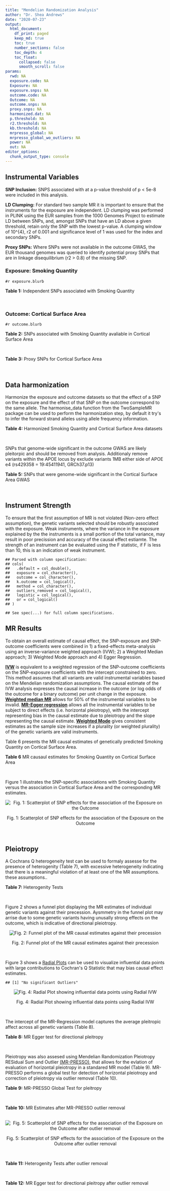```yaml
---
title: "Mendelian Randomization Analysis"
author: "Dr. Shea Andrews"
date: "2020-07-23"
output:
  html_document:
    df_print: paged
    keep_md: true
    toc: true
    number_sections: false
    toc_depth: 4
    toc_float:
      collapsed: false
      smooth_scroll: false
params:
  rwd: NA
  exposure.code: NA
  Exposure: NA
  exposure.snps: NA
  outcome.code: NA
  Outcome: NA
  outcome.snps: NA
  proxy.snps: NA
  harmonized.dat: NA
  p.threshold: NA
  r2.threshold: NA
  kb.threshold: NA
  mrpresso_global: NA
  mrpresso_global_wo_outliers: NA
  power: NA
  out: NA
editor_options:
  chunk_output_type: console
---
```







## Instrumental Variables
**SNP Inclusion:** SNPS associated with at a p-value threshold of p < 5e-8 were included in this analysis.
<br>

**LD Clumping:** For standard two sample MR it is important to ensure that the instruments for the exposure are independent. LD clumping was performed in PLINK using the EUR samples from the 1000 Genomes Project to estimate LD between SNPs, and, amongst SNPs that have an LD above a given threshold, retain only the SNP with the lowest p-value. A clumping window of 10^{4}, r2 of 0.001 and significance level of 1 was used for the index and secondary SNPs.
<br>

**Proxy SNPs:** Where SNPs were not available in the outcome GWAS, the EUR thousand genomes was queried to identify potential proxy SNPs that are in linkage disequilibrium (r2 > 0.8) of the missing SNP.
<br>

### Exposure: Smoking Quantity
`#r exposure.blurb`
<br>

**Table 1:** Independent SNPs associated with Smoking Quantity
<div data-pagedtable="false">
  <script data-pagedtable-source type="application/json">
{"columns":[{"label":["SNP"],"name":[1],"type":["chr"],"align":["left"]},{"label":["CHROM"],"name":[2],"type":["dbl"],"align":["right"]},{"label":["POS"],"name":[3],"type":["dbl"],"align":["right"]},{"label":["REF"],"name":[4],"type":["chr"],"align":["left"]},{"label":["ALT"],"name":[5],"type":["chr"],"align":["left"]},{"label":["AF"],"name":[6],"type":["dbl"],"align":["right"]},{"label":["BETA"],"name":[7],"type":["dbl"],"align":["right"]},{"label":["SE"],"name":[8],"type":["dbl"],"align":["right"]},{"label":["Z"],"name":[9],"type":["dbl"],"align":["right"]},{"label":["P"],"name":[10],"type":["dbl"],"align":["right"]},{"label":["N"],"name":[11],"type":["dbl"],"align":["right"]},{"label":["TRAIT"],"name":[12],"type":["chr"],"align":["left"]}],"data":[{"1":"rs6663484","2":"1","3":"33878554","4":"T","5":"G","6":"0.3572470","7":"0.009431570","8":"0.001715454","9":"5.498","10":"3.843e-08","11":"335394","12":"Cigarettes_Per_Day"},{"1":"rs11264100","2":"1","3":"35591626","4":"A","5":"G","6":"0.8814240","7":"-0.010396900","8":"0.001714250","9":"-6.065","10":"1.323e-09","11":"335394","12":"Cigarettes_Per_Day"},{"1":"rs2072659","2":"1","3":"154548521","4":"C","5":"G","6":"0.1007260","7":"-0.012620500","8":"0.001711486","9":"-7.374","10":"1.659e-13","11":"335394","12":"Cigarettes_Per_Day"},{"1":"rs34973462","2":"1","3":"175993820","4":"C","5":"T","6":"0.4145770","7":"0.010078692","8":"0.001714646","9":"5.878","10":"4.157e-09","11":"335394","12":"Cigarettes_Per_Day"},{"1":"rs7599488","2":"2","3":"60718347","4":"C","5":"T","6":"0.4428680","7":"0.009946318","8":"0.001709871","9":"5.817","10":"5.974e-09","11":"337334","12":"Cigarettes_Per_Day"},{"1":"rs78408772","2":"2","3":"62710608","4":"C","5":"T","6":"0.0813701","7":"-0.009453846","8":"0.001710484","9":"-5.527","10":"3.250e-08","11":"337334","12":"Cigarettes_Per_Day"},{"1":"rs10204824","2":"2","3":"148372720","4":"A","5":"G","6":"0.5798550","7":"-0.012300300","8":"0.001706952","9":"-7.206","10":"5.754e-13","11":"337334","12":"Cigarettes_Per_Day"},{"1":"rs2084533","2":"3","3":"16872929","4":"C","5":"T","6":"0.3500730","7":"0.010643680","8":"0.001709005","9":"6.228","10":"4.718e-10","11":"337334","12":"Cigarettes_Per_Day"},{"1":"rs7431710","2":"3","3":"48935583","4":"G","5":"A","6":"0.6480000","7":"-0.012329218","8":"0.001711441","9":"-7.204","10":"5.832e-13","11":"335553","12":"Cigarettes_Per_Day"},{"1":"rs58889493","2":"3","3":"85622699","4":"T","5":"A","6":"0.6837700","7":"0.009410614","8":"0.001715074","9":"5.487","10":"4.095e-08","11":"335553","12":"Cigarettes_Per_Day"},{"1":"rs699165","2":"3","3":"136224697","4":"A","5":"G","6":"0.8056560","7":"0.009942930","8":"0.001709877","9":"5.815","10":"6.079e-09","11":"337334","12":"Cigarettes_Per_Day"},{"1":"rs28813180","2":"3","3":"158083918","4":"G","5":"A","6":"0.5027290","7":"-0.011008200","8":"0.001708552","9":"-6.443","10":"1.169e-10","11":"337334","12":"Cigarettes_Per_Day"},{"1":"rs1024323","2":"4","3":"3006043","4":"C","5":"T","6":"0.4675490","7":"-0.009949721","8":"0.001709868","9":"-5.819","10":"5.926e-09","11":"337334","12":"Cigarettes_Per_Day"},{"1":"rs11940255","2":"4","3":"67086288","4":"G","5":"A","6":"0.6773900","7":"-0.010943792","8":"0.001708633","9":"-6.405","10":"1.504e-10","11":"337334","12":"Cigarettes_Per_Day"},{"1":"rs10018253","2":"4","3":"67961464","4":"A","5":"C","6":"0.3268620","7":"0.022056800","8":"0.003634931","9":"6.068","10":"1.295e-09","11":"73380","12":"Cigarettes_Per_Day"},{"1":"rs7766641","2":"6","3":"26184102","4":"G","5":"A","6":"0.3434330","7":"-0.010904588","8":"0.001713211","9":"-6.365","10":"1.954e-10","11":"335553","12":"Cigarettes_Per_Day"},{"1":"rs215600","2":"7","3":"32333642","4":"G","5":"A","6":"0.6815510","7":"-0.016194228","8":"0.001702147","9":"-9.514","10":"1.829e-21","11":"337334","12":"Cigarettes_Per_Day"},{"1":"rs62447179","2":"7","3":"50339609","4":"G","5":"A","6":"0.3121600","7":"-0.009971783","8":"0.001709839","9":"-5.832","10":"5.466e-09","11":"337334","12":"Cigarettes_Per_Day"},{"1":"rs2741351","2":"8","3":"27418040","4":"A","5":"C","6":"0.8433190","7":"0.011704500","8":"0.001707690","9":"6.854","10":"7.189e-12","11":"337334","12":"Cigarettes_Per_Day"},{"1":"rs4236926","2":"8","3":"42578059","4":"T","5":"G","6":"0.7646630","7":"0.020466200","8":"0.001696893","9":"12.061","10":"1.700e-33","11":"337334","12":"Cigarettes_Per_Day"},{"1":"rs790564","2":"8","3":"64604218","4":"A","5":"C","6":"0.7583510","7":"-0.011035300","8":"0.001708519","9":"-6.459","10":"1.055e-10","11":"337334","12":"Cigarettes_Per_Day"},{"1":"rs112151537","2":"9","3":"136455785","4":"C","5":"T","6":"0.0419238","7":"0.012560790","8":"0.001706629","9":"7.360","10":"1.833e-13","11":"337334","12":"Cigarettes_Per_Day"},{"1":"rs3025383","2":"9","3":"136502369","4":"T","5":"C","6":"0.1737550","7":"-0.017286900","8":"0.001700802","9":"-10.164","10":"2.856e-24","11":"337334","12":"Cigarettes_Per_Day"},{"1":"rs11186852","2":"10","3":"93962124","4":"T","5":"C","6":"0.2589970","7":"0.009375700","8":"0.001710582","9":"5.481","10":"4.225e-08","11":"337334","12":"Cigarettes_Per_Day"},{"1":"rs7951365","2":"11","3":"16377044","4":"T","5":"C","6":"0.2905450","7":"0.011608000","8":"0.001707809","9":"6.797","10":"1.066e-11","11":"337334","12":"Cigarettes_Per_Day"},{"1":"rs10742683","2":"11","3":"43667625","4":"G","5":"A","6":"0.4711050","7":"-0.009435166","8":"0.001710509","9":"-5.516","10":"3.470e-08","11":"337334","12":"Cigarettes_Per_Day"},{"1":"rs113001570","2":"11","3":"46737412","4":"A","5":"T","6":"0.0538378","7":"0.010525000","8":"0.001709153","9":"6.158","10":"7.383e-10","11":"337334","12":"Cigarettes_Per_Day"},{"1":"rs7125588","2":"11","3":"113436072","4":"A","5":"G","6":"0.3864800","7":"-0.011853500","8":"0.001707506","9":"-6.942","10":"3.875e-12","11":"337334","12":"Cigarettes_Per_Day"},{"1":"rs11846838","2":"14","3":"104184737","4":"G","5":"A","6":"0.3943150","7":"0.010082117","8":"0.001709703","9":"5.897","10":"3.700e-09","11":"337334","12":"Cigarettes_Per_Day"},{"1":"rs632811","2":"15","3":"59155050","4":"A","5":"G","6":"0.3428420","7":"-0.011826700","8":"0.001832742","9":"-6.453","10":"1.097e-10","11":"292829","12":"Cigarettes_Per_Day"},{"1":"rs10519203","2":"15","3":"78814046","4":"G","5":"A","6":"0.6650290","7":"-0.060766535","8":"0.001663652","9":"-36.526","10":"4.310e-292","11":"330721","12":"Cigarettes_Per_Day"},{"1":"rs4887093","2":"15","3":"79043853","4":"C","5":"G","6":"0.3424310","7":"-0.030542300","8":"0.003612337","9":"-8.455","10":"2.780e-17","11":"73380","12":"Cigarettes_Per_Day"},{"1":"rs182317","2":"15","3":"89943601","4":"G","5":"T","6":"0.3247800","7":"-0.010572371","8":"0.001726101","9":"-6.125","10":"9.082e-10","11":"330721","12":"Cigarettes_Per_Day"},{"1":"rs1592485","2":"16","3":"52093549","4":"C","5":"A","6":"0.6552290","7":"-0.011163824","8":"0.001713294","9":"-6.516","10":"7.210e-11","11":"335394","12":"Cigarettes_Per_Day"},{"1":"rs12924872","2":"16","3":"69552215","4":"C","5":"T","6":"0.4650860","7":"-0.009492899","8":"0.001715378","9":"-5.534","10":"3.130e-08","11":"335394","12":"Cigarettes_Per_Day"},{"1":"rs258321","2":"16","3":"89756473","4":"A","5":"G","6":"0.3990170","7":"0.011058400","8":"0.001713425","9":"6.454","10":"1.086e-10","11":"335394","12":"Cigarettes_Per_Day"},{"1":"rs4485470","2":"18","3":"62125063","4":"G","5":"A","6":"0.6147690","7":"-0.010643685","8":"0.001709005","9":"-6.228","10":"4.729e-10","11":"337334","12":"Cigarettes_Per_Day"},{"1":"rs59208569","2":"19","3":"4044424","4":"G","5":"C","6":"0.8391680","7":"0.010931927","8":"0.001708648","9":"6.398","10":"1.576e-10","11":"337334","12":"Cigarettes_Per_Day"},{"1":"rs34406232","2":"19","3":"41305530","4":"C","5":"A","6":"0.0251468","7":"-0.016630341","8":"0.001718543","9":"-9.677","10":"3.793e-22","11":"330721","12":"Cigarettes_Per_Day"},{"1":"rs56113850","2":"19","3":"41353107","4":"T","5":"C","6":"0.5750370","7":"0.036126600","8":"0.001694336","9":"21.322","10":"7.140e-101","11":"330721","12":"Cigarettes_Per_Day"},{"1":"rs117875279","2":"19","3":"41498715","4":"G","5":"A","6":"0.0172289","7":"-0.010721377","8":"0.001725914","9":"-6.212","10":"5.230e-10","11":"330721","12":"Cigarettes_Per_Day"},{"1":"rs6078373","2":"20","3":"11863500","4":"G","5":"A","6":"0.4282090","7":"0.011213272","8":"0.001708299","9":"6.564","10":"5.243e-11","11":"337334","12":"Cigarettes_Per_Day"},{"1":"rs1737894","2":"20","3":"31054702","4":"C","5":"G","6":"0.4553280","7":"0.011746800","8":"0.001707638","9":"6.879","10":"6.042e-12","11":"337334","12":"Cigarettes_Per_Day"},{"1":"rs2273500","2":"20","3":"61986949","4":"T","5":"C","6":"0.1678790","7":"0.018190100","8":"0.001699691","9":"10.702","10":"9.928e-27","11":"337334","12":"Cigarettes_Per_Day"},{"1":"rs7281463","2":"21","3":"40520783","4":"A","5":"C","6":"0.3389620","7":"0.009589740","8":"0.001710316","9":"5.607","10":"2.061e-08","11":"337334","12":"Cigarettes_Per_Day"}],"options":{"columns":{"min":{},"max":[10]},"rows":{"min":[10],"max":[10]},"pages":{}}}
  </script>
</div>
<br>

### Outcome: Cortical Surface Area
`#r outcome.blurb`
<br>

**Table 2:** SNPs associated with Smoking Quantity avaliable in Cortical Surface Area
<div data-pagedtable="false">
  <script data-pagedtable-source type="application/json">
{"columns":[{"label":["SNP"],"name":[1],"type":["chr"],"align":["left"]},{"label":["CHROM"],"name":[2],"type":["dbl"],"align":["right"]},{"label":["POS"],"name":[3],"type":["dbl"],"align":["right"]},{"label":["REF"],"name":[4],"type":["chr"],"align":["left"]},{"label":["ALT"],"name":[5],"type":["chr"],"align":["left"]},{"label":["AF"],"name":[6],"type":["dbl"],"align":["right"]},{"label":["BETA"],"name":[7],"type":["dbl"],"align":["right"]},{"label":["SE"],"name":[8],"type":["dbl"],"align":["right"]},{"label":["Z"],"name":[9],"type":["dbl"],"align":["right"]},{"label":["P"],"name":[10],"type":["dbl"],"align":["right"]},{"label":["N"],"name":[11],"type":["dbl"],"align":["right"]},{"label":["TRAIT"],"name":[12],"type":["chr"],"align":["left"]}],"data":[{"1":"rs6663484","2":"1","3":"33878554","4":"T","5":"G","6":"0.3514","7":"-41.5584","8":"114.8386","9":"-0.361885000","10":"0.71740","11":"32176","12":"Cortical_Surface_Area"},{"1":"rs11264100","2":"1","3":"35591626","4":"A","5":"G","6":"0.8759","7":"75.0561","8":"181.6522","9":"0.413186000","10":"0.67950","11":"31100","12":"Cortical_Surface_Area"},{"1":"rs2072659","2":"1","3":"154548521","4":"C","5":"G","6":"0.1036","7":"264.8970","8":"247.3637","9":"1.070880000","10":"0.28420","11":"21308","12":"Cortical_Surface_Area"},{"1":"rs34973462","2":"1","3":"175993820","4":"C","5":"T","6":"0.3460","7":"43.1293","8":"117.1530","9":"0.368145075","10":"0.71280","11":"32176","12":"Cortical_Surface_Area"},{"1":"rs7599488","2":"2","3":"60718347","4":"C","5":"T","6":"0.4248","7":"106.6886","8":"110.4596","9":"0.965860822","10":"0.33410","11":"32176","12":"Cortical_Surface_Area"},{"1":"rs78408772","2":"2","3":"62710608","4":"C","5":"T","6":"0.1065","7":"-342.5584","8":"182.8883","9":"-1.873047100","10":"0.06106","11":"32176","12":"Cortical_Surface_Area"},{"1":"rs10204824","2":"2","3":"148372720","4":"A","5":"G","6":"0.6476","7":"78.9331","8":"119.1160","9":"0.662657000","10":"0.50750","11":"31816","12":"Cortical_Surface_Area"},{"1":"rs2084533","2":"3","3":"16872929","4":"C","5":"T","6":"0.3202","7":"-132.1649","8":"116.5698","9":"-1.133783364","10":"0.25690","11":"32176","12":"Cortical_Surface_Area"},{"1":"rs7431710","2":"3","3":"48935583","4":"G","5":"A","6":"0.6506","7":"109.7739","8":"115.8975","9":"0.947163658","10":"0.34360","11":"31839","12":"Cortical_Surface_Area"},{"1":"rs58889493","2":"3","3":"85622699","4":"T","5":"A","6":"0.6289","7":"-201.0954","8":"114.3044","9":"-1.759297105","10":"0.07853","11":"32176","12":"Cortical_Surface_Area"},{"1":"rs699165","2":"3","3":"136224697","4":"A","5":"G","6":"0.7463","7":"-186.5670","8":"128.0785","9":"-1.456660000","10":"0.14520","11":"32176","12":"Cortical_Surface_Area"},{"1":"rs28813180","2":"3","3":"158083918","4":"G","5":"A","6":"0.5021","7":"-104.9596","8":"109.0742","9":"-0.962277055","10":"0.33590","11":"32176","12":"Cortical_Surface_Area"},{"1":"rs1024323","2":"4","3":"3006043","4":"C","5":"T","6":"0.3810","7":"0.4598","8":"111.6329","9":"0.004118857","10":"0.99670","11":"32176","12":"Cortical_Surface_Area"},{"1":"rs11940255","2":"4","3":"67086288","4":"G","5":"A","6":"0.7145","7":"-12.2855","8":"122.6754","9":"-0.100146403","10":"0.92020","11":"31553","12":"Cortical_Surface_Area"},{"1":"rs10018253","2":"4","3":"67961464","4":"A","5":"C","6":"0.2553","7":"41.0042","8":"126.1582","9":"0.325022000","10":"0.74520","11":"31790","12":"Cortical_Surface_Area"},{"1":"rs7766641","2":"6","3":"26184102","4":"G","5":"A","6":"0.2769","7":"-293.1508","8":"122.7651","9":"-2.387900144","10":"0.01694","11":"32176","12":"Cortical_Surface_Area"},{"1":"rs215600","2":"7","3":"32333642","4":"G","5":"A","6":"0.6469","7":"84.8782","8":"114.7646","9":"0.739585203","10":"0.45960","11":"32176","12":"Cortical_Surface_Area"},{"1":"rs62447179","2":"7","3":"50339609","4":"G","5":"A","6":"0.3035","7":"-35.1531","8":"119.1085","9":"-0.295135108","10":"0.76790","11":"32176","12":"Cortical_Surface_Area"},{"1":"rs2741351","2":"8","3":"27418040","4":"A","5":"C","6":"0.8260","7":"98.1354","8":"145.1304","9":"0.676188000","10":"0.49890","11":"32176","12":"Cortical_Surface_Area"},{"1":"rs4236926","2":"8","3":"42578059","4":"T","5":"G","6":"0.7664","7":"30.3946","8":"132.5954","9":"0.229228000","10":"0.81870","11":"31984","12":"Cortical_Surface_Area"},{"1":"rs790564","2":"8","3":"64604218","4":"A","5":"C","6":"0.7232","7":"-140.3530","8":"122.6813","9":"-1.144040000","10":"0.25260","11":"32176","12":"Cortical_Surface_Area"},{"1":"rs112151537","2":"9","3":"136455785","4":"C","5":"T","6":"0.0537","7":"-144.3600","8":"310.6472","9":"-0.464707231","10":"0.64210","11":"22970","12":"Cortical_Surface_Area"},{"1":"rs3025383","2":"9","3":"136502369","4":"T","5":"C","6":"0.1895","7":"7.6905","8":"140.8703","9":"0.054592800","10":"0.95650","11":"32068","12":"Cortical_Surface_Area"},{"1":"rs11186852","2":"10","3":"93962124","4":"T","5":"C","6":"0.2755","7":"-41.1399","8":"123.7461","9":"-0.332454000","10":"0.73950","11":"32176","12":"Cortical_Surface_Area"},{"1":"rs7951365","2":"11","3":"16377044","4":"T","5":"C","6":"0.3199","7":"-83.7783","8":"121.0369","9":"-0.692172000","10":"0.48880","11":"31714","12":"Cortical_Surface_Area"},{"1":"rs10742683","2":"11","3":"43667625","4":"G","5":"A","6":"0.4208","7":"-98.5563","8":"111.7259","9":"-0.882125810","10":"0.37770","11":"32176","12":"Cortical_Surface_Area"},{"1":"rs113001570","2":"11","3":"46737412","4":"A","5":"T","6":"0.0625","7":"497.9540","8":"229.9376","9":"2.165600000","10":"0.03034","11":"32176","12":"Cortical_Surface_Area"},{"1":"rs7125588","2":"11","3":"113436072","4":"A","5":"G","6":"0.4313","7":"-170.4660","8":"111.7401","9":"-1.525560000","10":"0.12710","11":"32176","12":"Cortical_Surface_Area"},{"1":"rs11846838","2":"14","3":"104184737","4":"G","5":"A","6":"0.3259","7":"-93.0586","8":"119.4521","9":"-0.779045324","10":"0.43600","11":"31319","12":"Cortical_Surface_Area"},{"1":"rs632811","2":"15","3":"59155050","4":"A","5":"G","6":"0.3346","7":"156.4830","8":"117.4177","9":"1.332700000","10":"0.18260","11":"32176","12":"Cortical_Surface_Area"},{"1":"rs10519203","2":"15","3":"78814046","4":"G","5":"A","6":"0.6607","7":"112.5753","8":"115.2064","9":"0.977161859","10":"0.32850","11":"32176","12":"Cortical_Surface_Area"},{"1":"rs182317","2":"15","3":"89943601","4":"G","5":"T","6":"0.3603","7":"110.8950","8":"114.7668","9":"0.966263763","10":"0.33390","11":"32176","12":"Cortical_Surface_Area"},{"1":"rs1592485","2":"16","3":"52093549","4":"C","5":"A","6":"0.6099","7":"-147.5396","8":"112.2100","9":"-1.314852509","10":"0.18860","11":"32176","12":"Cortical_Surface_Area"},{"1":"rs12924872","2":"16","3":"69552215","4":"C","5":"T","6":"0.4735","7":"206.5532","8":"110.8075","9":"1.864072378","10":"0.06231","11":"32176","12":"Cortical_Surface_Area"},{"1":"rs258321","2":"16","3":"89756473","4":"A","5":"G","6":"0.4257","7":"-54.2616","8":"112.8777","9":"-0.480711000","10":"0.63070","11":"32068","12":"Cortical_Surface_Area"},{"1":"rs4485470","2":"18","3":"62125063","4":"G","5":"A","6":"0.5847","7":"-18.6708","8":"112.6797","9":"-0.165697992","10":"0.86840","11":"32176","12":"Cortical_Surface_Area"},{"1":"rs59208569","2":"19","3":"4044424","4":"G","5":"C","6":"0.8248","7":"-399.4853","8":"161.2671","9":"-2.477165522","10":"0.01324","11":"31376","12":"Cortical_Surface_Area"},{"1":"rs34406232","2":"19","3":"41305530","4":"C","5":"A","6":"0.0253","7":"-234.6304","8":"352.2831","9":"-0.666027976","10":"0.50540","11":"31600","12":"Cortical_Surface_Area"},{"1":"rs56113850","2":"19","3":"41353107","4":"T","5":"C","6":"0.5666","7":"-24.9136","8":"129.6045","9":"-0.192228000","10":"0.84760","11":"26396","12":"Cortical_Surface_Area"},{"1":"rs117875279","2":"19","3":"41498715","4":"G","5":"A","6":"0.0123","7":"-63.8737","8":"591.2663","9":"-0.108028650","10":"0.91400","11":"27424","12":"Cortical_Surface_Area"},{"1":"rs6078373","2":"20","3":"11863500","4":"G","5":"A","6":"0.4053","7":"-115.2303","8":"111.6801","9":"-1.031789012","10":"0.30220","11":"32176","12":"Cortical_Surface_Area"},{"1":"rs2273500","2":"20","3":"61986949","4":"T","5":"C","6":"0.1492","7":"397.2040","8":"197.1089","9":"2.015150000","10":"0.04389","11":"21011","12":"Cortical_Surface_Area"},{"1":"rs7281463","2":"21","3":"40520783","4":"A","5":"C","6":"0.4118","7":"192.9920","8":"111.0659","9":"1.737630000","10":"0.08228","11":"32176","12":"Cortical_Surface_Area"},{"1":"rs4887093","2":"NA","3":"NA","4":"NA","5":"NA","6":"NA","7":"NA","8":"NA","9":"NA","10":"NA","11":"NA","12":"NA"},{"1":"rs1737894","2":"NA","3":"NA","4":"NA","5":"NA","6":"NA","7":"NA","8":"NA","9":"NA","10":"NA","11":"NA","12":"NA"}],"options":{"columns":{"min":{},"max":[10]},"rows":{"min":[10],"max":[10]},"pages":{}}}
  </script>
</div>
<br>

**Table 3:** Proxy SNPs for Cortical Surface Area
<div data-pagedtable="false">
  <script data-pagedtable-source type="application/json">
{"columns":[{"label":["target_snp"],"name":[1],"type":["chr"],"align":["left"]},{"label":["proxy_snp"],"name":[2],"type":["chr"],"align":["left"]},{"label":["ld.r2"],"name":[3],"type":["dbl"],"align":["right"]},{"label":["Dprime"],"name":[4],"type":["dbl"],"align":["right"]},{"label":["PHASE"],"name":[5],"type":["chr"],"align":["left"]},{"label":["X12"],"name":[6],"type":["lgl"],"align":["right"]},{"label":["CHROM"],"name":[7],"type":["dbl"],"align":["right"]},{"label":["POS"],"name":[8],"type":["dbl"],"align":["right"]},{"label":["REF.proxy"],"name":[9],"type":["chr"],"align":["left"]},{"label":["ALT.proxy"],"name":[10],"type":["chr"],"align":["left"]},{"label":["AF"],"name":[11],"type":["dbl"],"align":["right"]},{"label":["BETA"],"name":[12],"type":["dbl"],"align":["right"]},{"label":["SE"],"name":[13],"type":["dbl"],"align":["right"]},{"label":["Z"],"name":[14],"type":["dbl"],"align":["right"]},{"label":["P"],"name":[15],"type":["dbl"],"align":["right"]},{"label":["N"],"name":[16],"type":["dbl"],"align":["right"]},{"label":["TRAIT"],"name":[17],"type":["chr"],"align":["left"]},{"label":["ref"],"name":[18],"type":["chr"],"align":["left"]},{"label":["ref.proxy"],"name":[19],"type":["chr"],"align":["left"]},{"label":["alt"],"name":[20],"type":["chr"],"align":["left"]},{"label":["alt.proxy"],"name":[21],"type":["chr"],"align":["left"]},{"label":["ALT"],"name":[22],"type":["chr"],"align":["left"]},{"label":["REF"],"name":[23],"type":["chr"],"align":["left"]},{"label":["proxy.outcome"],"name":[24],"type":["lgl"],"align":["right"]}],"data":[{"1":"rs1737894","2":"rs293534","3":"0.983131","4":"0.995736","5":"GG/CA","6":"NA","7":"20","8":"31065490","9":"A","10":"G","11":"0.3959","12":"-61.7317","13":"112.2713","14":"-0.549844","15":"0.5824","16":"32176","17":"Cortical_Surface_Area","18":"G","19":"G","20":"C","21":"A","22":"G","23":"C","24":"TRUE"}],"options":{"columns":{"min":{},"max":[10]},"rows":{"min":[10],"max":[10]},"pages":{}}}
  </script>
</div>
<br>

## Data harmonization
Harmonize the exposure and outcome datasets so that the effect of a SNP on the exposure and the effect of that SNP on the outcome correspond to the same allele. The harmonise_data function from the TwoSampleMR package can be used to perform the harmonization step, by default it try's to infer the forward strand alleles using allele frequency information.
<br>

**Table 4:** Harmonized Smoking Quantity and Cortical Surface Area datasets
<div data-pagedtable="false">
  <script data-pagedtable-source type="application/json">
{"columns":[{"label":["SNP"],"name":[1],"type":["chr"],"align":["left"]},{"label":["effect_allele.exposure"],"name":[2],"type":["chr"],"align":["left"]},{"label":["other_allele.exposure"],"name":[3],"type":["chr"],"align":["left"]},{"label":["effect_allele.outcome"],"name":[4],"type":["chr"],"align":["left"]},{"label":["other_allele.outcome"],"name":[5],"type":["chr"],"align":["left"]},{"label":["beta.exposure"],"name":[6],"type":["dbl"],"align":["right"]},{"label":["beta.outcome"],"name":[7],"type":["dbl"],"align":["right"]},{"label":["eaf.exposure"],"name":[8],"type":["dbl"],"align":["right"]},{"label":["eaf.outcome"],"name":[9],"type":["dbl"],"align":["right"]},{"label":["remove"],"name":[10],"type":["lgl"],"align":["right"]},{"label":["palindromic"],"name":[11],"type":["lgl"],"align":["right"]},{"label":["ambiguous"],"name":[12],"type":["lgl"],"align":["right"]},{"label":["id.outcome"],"name":[13],"type":["chr"],"align":["left"]},{"label":["chr.outcome"],"name":[14],"type":["dbl"],"align":["right"]},{"label":["pos.outcome"],"name":[15],"type":["dbl"],"align":["right"]},{"label":["se.outcome"],"name":[16],"type":["dbl"],"align":["right"]},{"label":["z.outcome"],"name":[17],"type":["dbl"],"align":["right"]},{"label":["pval.outcome"],"name":[18],"type":["dbl"],"align":["right"]},{"label":["samplesize.outcome"],"name":[19],"type":["dbl"],"align":["right"]},{"label":["outcome"],"name":[20],"type":["chr"],"align":["left"]},{"label":["mr_keep.outcome"],"name":[21],"type":["lgl"],"align":["right"]},{"label":["pval_origin.outcome"],"name":[22],"type":["chr"],"align":["left"]},{"label":["chr.exposure"],"name":[23],"type":["dbl"],"align":["right"]},{"label":["pos.exposure"],"name":[24],"type":["dbl"],"align":["right"]},{"label":["se.exposure"],"name":[25],"type":["dbl"],"align":["right"]},{"label":["z.exposure"],"name":[26],"type":["dbl"],"align":["right"]},{"label":["pval.exposure"],"name":[27],"type":["dbl"],"align":["right"]},{"label":["samplesize.exposure"],"name":[28],"type":["dbl"],"align":["right"]},{"label":["exposure"],"name":[29],"type":["chr"],"align":["left"]},{"label":["mr_keep.exposure"],"name":[30],"type":["lgl"],"align":["right"]},{"label":["pval_origin.exposure"],"name":[31],"type":["chr"],"align":["left"]},{"label":["id.exposure"],"name":[32],"type":["chr"],"align":["left"]},{"label":["action"],"name":[33],"type":["dbl"],"align":["right"]},{"label":["mr_keep"],"name":[34],"type":["lgl"],"align":["right"]},{"label":["pt"],"name":[35],"type":["dbl"],"align":["right"]},{"label":["pleitropy_keep"],"name":[36],"type":["lgl"],"align":["right"]},{"label":["mrpresso_RSSobs"],"name":[37],"type":["lgl"],"align":["right"]},{"label":["mrpresso_pval"],"name":[38],"type":["lgl"],"align":["right"]},{"label":["mrpresso_keep"],"name":[39],"type":["lgl"],"align":["right"]}],"data":[{"1":"rs10018253","2":"C","3":"A","4":"C","5":"A","6":"0.022056800","7":"41.0042","8":"0.3268620","9":"0.2553","10":"FALSE","11":"FALSE","12":"FALSE","13":"H463yI","14":"4","15":"67961464","16":"126.1582","17":"0.325022000","18":"0.74520","19":"31790","20":"Grasby2020surfarea","21":"TRUE","22":"reported","23":"4","24":"67961464","25":"0.003634931","26":"6.068","27":"1.295e-09","28":"73380","29":"Liu2019smkcpd23andMe","30":"TRUE","31":"reported","32":"1GDpht","33":"2","34":"TRUE","35":"5e-08","36":"TRUE","37":"NA","38":"NA","39":"TRUE"},{"1":"rs10204824","2":"G","3":"A","4":"G","5":"A","6":"-0.012300300","7":"78.9331","8":"0.5798550","9":"0.6476","10":"FALSE","11":"FALSE","12":"FALSE","13":"H463yI","14":"2","15":"148372720","16":"119.1160","17":"0.662657000","18":"0.50750","19":"31816","20":"Grasby2020surfarea","21":"TRUE","22":"reported","23":"2","24":"148372720","25":"0.001706952","26":"-7.206","27":"5.754e-13","28":"337334","29":"Liu2019smkcpd23andMe","30":"TRUE","31":"reported","32":"1GDpht","33":"2","34":"TRUE","35":"5e-08","36":"TRUE","37":"NA","38":"NA","39":"TRUE"},{"1":"rs1024323","2":"T","3":"C","4":"T","5":"C","6":"-0.009949721","7":"0.4598","8":"0.4675490","9":"0.3810","10":"FALSE","11":"FALSE","12":"FALSE","13":"H463yI","14":"4","15":"3006043","16":"111.6329","17":"0.004118857","18":"0.99670","19":"32176","20":"Grasby2020surfarea","21":"TRUE","22":"reported","23":"4","24":"3006043","25":"0.001709868","26":"-5.819","27":"5.926e-09","28":"337334","29":"Liu2019smkcpd23andMe","30":"TRUE","31":"reported","32":"1GDpht","33":"2","34":"TRUE","35":"5e-08","36":"TRUE","37":"NA","38":"NA","39":"TRUE"},{"1":"rs10519203","2":"A","3":"G","4":"A","5":"G","6":"-0.060766535","7":"112.5753","8":"0.6650290","9":"0.6607","10":"FALSE","11":"FALSE","12":"FALSE","13":"H463yI","14":"15","15":"78814046","16":"115.2064","17":"0.977161859","18":"0.32850","19":"32176","20":"Grasby2020surfarea","21":"TRUE","22":"reported","23":"15","24":"78814046","25":"0.001663652","26":"-36.526","27":"1.000e-200","28":"330721","29":"Liu2019smkcpd23andMe","30":"TRUE","31":"reported","32":"1GDpht","33":"2","34":"TRUE","35":"5e-08","36":"TRUE","37":"NA","38":"NA","39":"TRUE"},{"1":"rs10742683","2":"A","3":"G","4":"A","5":"G","6":"-0.009435166","7":"-98.5563","8":"0.4711050","9":"0.4208","10":"FALSE","11":"FALSE","12":"FALSE","13":"H463yI","14":"11","15":"43667625","16":"111.7259","17":"-0.882125810","18":"0.37770","19":"32176","20":"Grasby2020surfarea","21":"TRUE","22":"reported","23":"11","24":"43667625","25":"0.001710509","26":"-5.516","27":"3.470e-08","28":"337334","29":"Liu2019smkcpd23andMe","30":"TRUE","31":"reported","32":"1GDpht","33":"2","34":"TRUE","35":"5e-08","36":"TRUE","37":"NA","38":"NA","39":"TRUE"},{"1":"rs11186852","2":"C","3":"T","4":"C","5":"T","6":"0.009375700","7":"-41.1399","8":"0.2589970","9":"0.2755","10":"FALSE","11":"FALSE","12":"FALSE","13":"H463yI","14":"10","15":"93962124","16":"123.7461","17":"-0.332454000","18":"0.73950","19":"32176","20":"Grasby2020surfarea","21":"TRUE","22":"reported","23":"10","24":"93962124","25":"0.001710582","26":"5.481","27":"4.225e-08","28":"337334","29":"Liu2019smkcpd23andMe","30":"TRUE","31":"reported","32":"1GDpht","33":"2","34":"TRUE","35":"5e-08","36":"TRUE","37":"NA","38":"NA","39":"TRUE"},{"1":"rs112151537","2":"T","3":"C","4":"T","5":"C","6":"0.012560790","7":"-144.3600","8":"0.0419238","9":"0.0537","10":"FALSE","11":"FALSE","12":"FALSE","13":"H463yI","14":"9","15":"136455785","16":"310.6472","17":"-0.464707231","18":"0.64210","19":"22970","20":"Grasby2020surfarea","21":"TRUE","22":"reported","23":"9","24":"136455785","25":"0.001706629","26":"7.360","27":"1.833e-13","28":"337334","29":"Liu2019smkcpd23andMe","30":"TRUE","31":"reported","32":"1GDpht","33":"2","34":"TRUE","35":"5e-08","36":"TRUE","37":"NA","38":"NA","39":"TRUE"},{"1":"rs11264100","2":"G","3":"A","4":"G","5":"A","6":"-0.010396900","7":"75.0561","8":"0.8814240","9":"0.8759","10":"FALSE","11":"FALSE","12":"FALSE","13":"H463yI","14":"1","15":"35591626","16":"181.6522","17":"0.413186000","18":"0.67950","19":"31100","20":"Grasby2020surfarea","21":"TRUE","22":"reported","23":"1","24":"35591626","25":"0.001714250","26":"-6.065","27":"1.323e-09","28":"335394","29":"Liu2019smkcpd23andMe","30":"TRUE","31":"reported","32":"1GDpht","33":"2","34":"TRUE","35":"5e-08","36":"TRUE","37":"NA","38":"NA","39":"TRUE"},{"1":"rs113001570","2":"T","3":"A","4":"T","5":"A","6":"0.010525000","7":"497.9540","8":"0.0538378","9":"0.0625","10":"FALSE","11":"TRUE","12":"FALSE","13":"H463yI","14":"11","15":"46737412","16":"229.9376","17":"2.165600000","18":"0.03034","19":"32176","20":"Grasby2020surfarea","21":"TRUE","22":"reported","23":"11","24":"46737412","25":"0.001709153","26":"6.158","27":"7.383e-10","28":"337334","29":"Liu2019smkcpd23andMe","30":"TRUE","31":"reported","32":"1GDpht","33":"2","34":"TRUE","35":"5e-08","36":"TRUE","37":"NA","38":"NA","39":"TRUE"},{"1":"rs117875279","2":"A","3":"G","4":"A","5":"G","6":"-0.010721377","7":"-63.8737","8":"0.0172289","9":"0.0123","10":"FALSE","11":"FALSE","12":"FALSE","13":"H463yI","14":"19","15":"41498715","16":"591.2663","17":"-0.108028650","18":"0.91400","19":"27424","20":"Grasby2020surfarea","21":"TRUE","22":"reported","23":"19","24":"41498715","25":"0.001725914","26":"-6.212","27":"5.230e-10","28":"330721","29":"Liu2019smkcpd23andMe","30":"TRUE","31":"reported","32":"1GDpht","33":"2","34":"TRUE","35":"5e-08","36":"TRUE","37":"NA","38":"NA","39":"TRUE"},{"1":"rs11846838","2":"A","3":"G","4":"A","5":"G","6":"0.010082117","7":"-93.0586","8":"0.3943150","9":"0.3259","10":"FALSE","11":"FALSE","12":"FALSE","13":"H463yI","14":"14","15":"104184737","16":"119.4521","17":"-0.779045324","18":"0.43600","19":"31319","20":"Grasby2020surfarea","21":"TRUE","22":"reported","23":"14","24":"104184737","25":"0.001709703","26":"5.897","27":"3.700e-09","28":"337334","29":"Liu2019smkcpd23andMe","30":"TRUE","31":"reported","32":"1GDpht","33":"2","34":"TRUE","35":"5e-08","36":"TRUE","37":"NA","38":"NA","39":"TRUE"},{"1":"rs11940255","2":"A","3":"G","4":"A","5":"G","6":"-0.010943792","7":"-12.2855","8":"0.6773900","9":"0.7145","10":"FALSE","11":"FALSE","12":"FALSE","13":"H463yI","14":"4","15":"67086288","16":"122.6754","17":"-0.100146403","18":"0.92020","19":"31553","20":"Grasby2020surfarea","21":"TRUE","22":"reported","23":"4","24":"67086288","25":"0.001708633","26":"-6.405","27":"1.504e-10","28":"337334","29":"Liu2019smkcpd23andMe","30":"TRUE","31":"reported","32":"1GDpht","33":"2","34":"TRUE","35":"5e-08","36":"TRUE","37":"NA","38":"NA","39":"TRUE"},{"1":"rs12924872","2":"T","3":"C","4":"T","5":"C","6":"-0.009492899","7":"206.5532","8":"0.4650860","9":"0.4735","10":"FALSE","11":"FALSE","12":"FALSE","13":"H463yI","14":"16","15":"69552215","16":"110.8075","17":"1.864072378","18":"0.06231","19":"32176","20":"Grasby2020surfarea","21":"TRUE","22":"reported","23":"16","24":"69552215","25":"0.001715378","26":"-5.534","27":"3.130e-08","28":"335394","29":"Liu2019smkcpd23andMe","30":"TRUE","31":"reported","32":"1GDpht","33":"2","34":"TRUE","35":"5e-08","36":"TRUE","37":"NA","38":"NA","39":"TRUE"},{"1":"rs1592485","2":"A","3":"C","4":"A","5":"C","6":"-0.011163824","7":"-147.5396","8":"0.6552290","9":"0.6099","10":"FALSE","11":"FALSE","12":"FALSE","13":"H463yI","14":"16","15":"52093549","16":"112.2100","17":"-1.314852509","18":"0.18860","19":"32176","20":"Grasby2020surfarea","21":"TRUE","22":"reported","23":"16","24":"52093549","25":"0.001713294","26":"-6.516","27":"7.210e-11","28":"335394","29":"Liu2019smkcpd23andMe","30":"TRUE","31":"reported","32":"1GDpht","33":"2","34":"TRUE","35":"5e-08","36":"TRUE","37":"NA","38":"NA","39":"TRUE"},{"1":"rs1737894","2":"G","3":"C","4":"G","5":"C","6":"0.011746800","7":"-61.7317","8":"0.4553280","9":"0.3959","10":"FALSE","11":"TRUE","12":"TRUE","13":"H463yI","14":"20","15":"31065490","16":"112.2713","17":"-0.549844000","18":"0.58240","19":"32176","20":"Grasby2020surfarea","21":"TRUE","22":"reported","23":"20","24":"31054702","25":"0.001707638","26":"6.879","27":"6.042e-12","28":"337334","29":"Liu2019smkcpd23andMe","30":"TRUE","31":"reported","32":"1GDpht","33":"2","34":"FALSE","35":"5e-08","36":"TRUE","37":"NA","38":"NA","39":"NA"},{"1":"rs182317","2":"T","3":"G","4":"T","5":"G","6":"-0.010572371","7":"110.8950","8":"0.3247800","9":"0.3603","10":"FALSE","11":"FALSE","12":"FALSE","13":"H463yI","14":"15","15":"89943601","16":"114.7668","17":"0.966263763","18":"0.33390","19":"32176","20":"Grasby2020surfarea","21":"TRUE","22":"reported","23":"15","24":"89943601","25":"0.001726101","26":"-6.125","27":"9.082e-10","28":"330721","29":"Liu2019smkcpd23andMe","30":"TRUE","31":"reported","32":"1GDpht","33":"2","34":"TRUE","35":"5e-08","36":"TRUE","37":"NA","38":"NA","39":"TRUE"},{"1":"rs2072659","2":"G","3":"C","4":"G","5":"C","6":"-0.012620500","7":"264.8970","8":"0.1007260","9":"0.1036","10":"FALSE","11":"TRUE","12":"FALSE","13":"H463yI","14":"1","15":"154548521","16":"247.3637","17":"1.070880000","18":"0.28420","19":"21308","20":"Grasby2020surfarea","21":"TRUE","22":"reported","23":"1","24":"154548521","25":"0.001711486","26":"-7.374","27":"1.659e-13","28":"335394","29":"Liu2019smkcpd23andMe","30":"TRUE","31":"reported","32":"1GDpht","33":"2","34":"TRUE","35":"5e-08","36":"TRUE","37":"NA","38":"NA","39":"TRUE"},{"1":"rs2084533","2":"T","3":"C","4":"T","5":"C","6":"0.010643680","7":"-132.1649","8":"0.3500730","9":"0.3202","10":"FALSE","11":"FALSE","12":"FALSE","13":"H463yI","14":"3","15":"16872929","16":"116.5698","17":"-1.133783364","18":"0.25690","19":"32176","20":"Grasby2020surfarea","21":"TRUE","22":"reported","23":"3","24":"16872929","25":"0.001709005","26":"6.228","27":"4.718e-10","28":"337334","29":"Liu2019smkcpd23andMe","30":"TRUE","31":"reported","32":"1GDpht","33":"2","34":"TRUE","35":"5e-08","36":"TRUE","37":"NA","38":"NA","39":"TRUE"},{"1":"rs215600","2":"A","3":"G","4":"A","5":"G","6":"-0.016194228","7":"84.8782","8":"0.6815510","9":"0.6469","10":"FALSE","11":"FALSE","12":"FALSE","13":"H463yI","14":"7","15":"32333642","16":"114.7646","17":"0.739585203","18":"0.45960","19":"32176","20":"Grasby2020surfarea","21":"TRUE","22":"reported","23":"7","24":"32333642","25":"0.001702147","26":"-9.514","27":"1.829e-21","28":"337334","29":"Liu2019smkcpd23andMe","30":"TRUE","31":"reported","32":"1GDpht","33":"2","34":"TRUE","35":"5e-08","36":"TRUE","37":"NA","38":"NA","39":"TRUE"},{"1":"rs2273500","2":"C","3":"T","4":"C","5":"T","6":"0.018190100","7":"397.2040","8":"0.1678790","9":"0.1492","10":"FALSE","11":"FALSE","12":"FALSE","13":"H463yI","14":"20","15":"61986949","16":"197.1089","17":"2.015150000","18":"0.04389","19":"21011","20":"Grasby2020surfarea","21":"TRUE","22":"reported","23":"20","24":"61986949","25":"0.001699691","26":"10.702","27":"9.928e-27","28":"337334","29":"Liu2019smkcpd23andMe","30":"TRUE","31":"reported","32":"1GDpht","33":"2","34":"TRUE","35":"5e-08","36":"TRUE","37":"NA","38":"NA","39":"TRUE"},{"1":"rs258321","2":"G","3":"A","4":"G","5":"A","6":"0.011058400","7":"-54.2616","8":"0.3990170","9":"0.4257","10":"FALSE","11":"FALSE","12":"FALSE","13":"H463yI","14":"16","15":"89756473","16":"112.8777","17":"-0.480711000","18":"0.63070","19":"32068","20":"Grasby2020surfarea","21":"TRUE","22":"reported","23":"16","24":"89756473","25":"0.001713425","26":"6.454","27":"1.086e-10","28":"335394","29":"Liu2019smkcpd23andMe","30":"TRUE","31":"reported","32":"1GDpht","33":"2","34":"TRUE","35":"5e-08","36":"TRUE","37":"NA","38":"NA","39":"TRUE"},{"1":"rs2741351","2":"C","3":"A","4":"C","5":"A","6":"0.011704500","7":"98.1354","8":"0.8433190","9":"0.8260","10":"FALSE","11":"FALSE","12":"FALSE","13":"H463yI","14":"8","15":"27418040","16":"145.1304","17":"0.676188000","18":"0.49890","19":"32176","20":"Grasby2020surfarea","21":"TRUE","22":"reported","23":"8","24":"27418040","25":"0.001707690","26":"6.854","27":"7.189e-12","28":"337334","29":"Liu2019smkcpd23andMe","30":"TRUE","31":"reported","32":"1GDpht","33":"2","34":"TRUE","35":"5e-08","36":"TRUE","37":"NA","38":"NA","39":"TRUE"},{"1":"rs28813180","2":"A","3":"G","4":"A","5":"G","6":"-0.011008200","7":"-104.9596","8":"0.5027290","9":"0.5021","10":"FALSE","11":"FALSE","12":"FALSE","13":"H463yI","14":"3","15":"158083918","16":"109.0742","17":"-0.962277055","18":"0.33590","19":"32176","20":"Grasby2020surfarea","21":"TRUE","22":"reported","23":"3","24":"158083918","25":"0.001708552","26":"-6.443","27":"1.169e-10","28":"337334","29":"Liu2019smkcpd23andMe","30":"TRUE","31":"reported","32":"1GDpht","33":"2","34":"TRUE","35":"5e-08","36":"TRUE","37":"NA","38":"NA","39":"TRUE"},{"1":"rs3025383","2":"C","3":"T","4":"C","5":"T","6":"-0.017286900","7":"7.6905","8":"0.1737550","9":"0.1895","10":"FALSE","11":"FALSE","12":"FALSE","13":"H463yI","14":"9","15":"136502369","16":"140.8703","17":"0.054592800","18":"0.95650","19":"32068","20":"Grasby2020surfarea","21":"TRUE","22":"reported","23":"9","24":"136502369","25":"0.001700802","26":"-10.164","27":"2.856e-24","28":"337334","29":"Liu2019smkcpd23andMe","30":"TRUE","31":"reported","32":"1GDpht","33":"2","34":"TRUE","35":"5e-08","36":"TRUE","37":"NA","38":"NA","39":"TRUE"},{"1":"rs34406232","2":"A","3":"C","4":"A","5":"C","6":"-0.016630341","7":"-234.6304","8":"0.0251468","9":"0.0253","10":"FALSE","11":"FALSE","12":"FALSE","13":"H463yI","14":"19","15":"41305530","16":"352.2831","17":"-0.666027976","18":"0.50540","19":"31600","20":"Grasby2020surfarea","21":"TRUE","22":"reported","23":"19","24":"41305530","25":"0.001718543","26":"-9.677","27":"3.793e-22","28":"330721","29":"Liu2019smkcpd23andMe","30":"TRUE","31":"reported","32":"1GDpht","33":"2","34":"TRUE","35":"5e-08","36":"TRUE","37":"NA","38":"NA","39":"TRUE"},{"1":"rs34973462","2":"T","3":"C","4":"T","5":"C","6":"0.010078692","7":"43.1293","8":"0.4145770","9":"0.3460","10":"FALSE","11":"FALSE","12":"FALSE","13":"H463yI","14":"1","15":"175993820","16":"117.1530","17":"0.368145075","18":"0.71280","19":"32176","20":"Grasby2020surfarea","21":"TRUE","22":"reported","23":"1","24":"175993820","25":"0.001714646","26":"5.878","27":"4.157e-09","28":"335394","29":"Liu2019smkcpd23andMe","30":"TRUE","31":"reported","32":"1GDpht","33":"2","34":"TRUE","35":"5e-08","36":"TRUE","37":"NA","38":"NA","39":"TRUE"},{"1":"rs4236926","2":"G","3":"T","4":"G","5":"T","6":"0.020466200","7":"30.3946","8":"0.7646630","9":"0.7664","10":"FALSE","11":"FALSE","12":"FALSE","13":"H463yI","14":"8","15":"42578059","16":"132.5954","17":"0.229228000","18":"0.81870","19":"31984","20":"Grasby2020surfarea","21":"TRUE","22":"reported","23":"8","24":"42578059","25":"0.001696893","26":"12.061","27":"1.700e-33","28":"337334","29":"Liu2019smkcpd23andMe","30":"TRUE","31":"reported","32":"1GDpht","33":"2","34":"TRUE","35":"5e-08","36":"TRUE","37":"NA","38":"NA","39":"TRUE"},{"1":"rs4485470","2":"A","3":"G","4":"A","5":"G","6":"-0.010643685","7":"-18.6708","8":"0.6147690","9":"0.5847","10":"FALSE","11":"FALSE","12":"FALSE","13":"H463yI","14":"18","15":"62125063","16":"112.6797","17":"-0.165697992","18":"0.86840","19":"32176","20":"Grasby2020surfarea","21":"TRUE","22":"reported","23":"18","24":"62125063","25":"0.001709005","26":"-6.228","27":"4.729e-10","28":"337334","29":"Liu2019smkcpd23andMe","30":"TRUE","31":"reported","32":"1GDpht","33":"2","34":"TRUE","35":"5e-08","36":"TRUE","37":"NA","38":"NA","39":"TRUE"},{"1":"rs56113850","2":"C","3":"T","4":"C","5":"T","6":"0.036126600","7":"-24.9136","8":"0.5750370","9":"0.5666","10":"FALSE","11":"FALSE","12":"FALSE","13":"H463yI","14":"19","15":"41353107","16":"129.6045","17":"-0.192228000","18":"0.84760","19":"26396","20":"Grasby2020surfarea","21":"TRUE","22":"reported","23":"19","24":"41353107","25":"0.001694336","26":"21.322","27":"7.140e-101","28":"330721","29":"Liu2019smkcpd23andMe","30":"TRUE","31":"reported","32":"1GDpht","33":"2","34":"TRUE","35":"5e-08","36":"TRUE","37":"NA","38":"NA","39":"TRUE"},{"1":"rs58889493","2":"A","3":"T","4":"A","5":"T","6":"0.009410614","7":"-201.0954","8":"0.6837700","9":"0.6289","10":"FALSE","11":"TRUE","12":"FALSE","13":"H463yI","14":"3","15":"85622699","16":"114.3044","17":"-1.759297105","18":"0.07853","19":"32176","20":"Grasby2020surfarea","21":"TRUE","22":"reported","23":"3","24":"85622699","25":"0.001715074","26":"5.487","27":"4.095e-08","28":"335553","29":"Liu2019smkcpd23andMe","30":"TRUE","31":"reported","32":"1GDpht","33":"2","34":"TRUE","35":"5e-08","36":"TRUE","37":"NA","38":"NA","39":"TRUE"},{"1":"rs59208569","2":"C","3":"G","4":"C","5":"G","6":"0.010931927","7":"-399.4853","8":"0.8391680","9":"0.8248","10":"FALSE","11":"TRUE","12":"FALSE","13":"H463yI","14":"19","15":"4044424","16":"161.2671","17":"-2.477165522","18":"0.01324","19":"31376","20":"Grasby2020surfarea","21":"TRUE","22":"reported","23":"19","24":"4044424","25":"0.001708648","26":"6.398","27":"1.576e-10","28":"337334","29":"Liu2019smkcpd23andMe","30":"TRUE","31":"reported","32":"1GDpht","33":"2","34":"TRUE","35":"5e-08","36":"TRUE","37":"NA","38":"NA","39":"TRUE"},{"1":"rs6078373","2":"A","3":"G","4":"A","5":"G","6":"0.011213272","7":"-115.2303","8":"0.4282090","9":"0.4053","10":"FALSE","11":"FALSE","12":"FALSE","13":"H463yI","14":"20","15":"11863500","16":"111.6801","17":"-1.031789012","18":"0.30220","19":"32176","20":"Grasby2020surfarea","21":"TRUE","22":"reported","23":"20","24":"11863500","25":"0.001708299","26":"6.564","27":"5.243e-11","28":"337334","29":"Liu2019smkcpd23andMe","30":"TRUE","31":"reported","32":"1GDpht","33":"2","34":"TRUE","35":"5e-08","36":"TRUE","37":"NA","38":"NA","39":"TRUE"},{"1":"rs62447179","2":"A","3":"G","4":"A","5":"G","6":"-0.009971783","7":"-35.1531","8":"0.3121600","9":"0.3035","10":"FALSE","11":"FALSE","12":"FALSE","13":"H463yI","14":"7","15":"50339609","16":"119.1085","17":"-0.295135108","18":"0.76790","19":"32176","20":"Grasby2020surfarea","21":"TRUE","22":"reported","23":"7","24":"50339609","25":"0.001709839","26":"-5.832","27":"5.466e-09","28":"337334","29":"Liu2019smkcpd23andMe","30":"TRUE","31":"reported","32":"1GDpht","33":"2","34":"TRUE","35":"5e-08","36":"TRUE","37":"NA","38":"NA","39":"TRUE"},{"1":"rs632811","2":"G","3":"A","4":"G","5":"A","6":"-0.011826700","7":"156.4830","8":"0.3428420","9":"0.3346","10":"FALSE","11":"FALSE","12":"FALSE","13":"H463yI","14":"15","15":"59155050","16":"117.4177","17":"1.332700000","18":"0.18260","19":"32176","20":"Grasby2020surfarea","21":"TRUE","22":"reported","23":"15","24":"59155050","25":"0.001832742","26":"-6.453","27":"1.097e-10","28":"292829","29":"Liu2019smkcpd23andMe","30":"TRUE","31":"reported","32":"1GDpht","33":"2","34":"TRUE","35":"5e-08","36":"TRUE","37":"NA","38":"NA","39":"TRUE"},{"1":"rs6663484","2":"G","3":"T","4":"G","5":"T","6":"0.009431570","7":"-41.5584","8":"0.3572470","9":"0.3514","10":"FALSE","11":"FALSE","12":"FALSE","13":"H463yI","14":"1","15":"33878554","16":"114.8386","17":"-0.361885000","18":"0.71740","19":"32176","20":"Grasby2020surfarea","21":"TRUE","22":"reported","23":"1","24":"33878554","25":"0.001715454","26":"5.498","27":"3.843e-08","28":"335394","29":"Liu2019smkcpd23andMe","30":"TRUE","31":"reported","32":"1GDpht","33":"2","34":"TRUE","35":"5e-08","36":"TRUE","37":"NA","38":"NA","39":"TRUE"},{"1":"rs699165","2":"G","3":"A","4":"G","5":"A","6":"0.009942930","7":"-186.5670","8":"0.8056560","9":"0.7463","10":"FALSE","11":"FALSE","12":"FALSE","13":"H463yI","14":"3","15":"136224697","16":"128.0785","17":"-1.456660000","18":"0.14520","19":"32176","20":"Grasby2020surfarea","21":"TRUE","22":"reported","23":"3","24":"136224697","25":"0.001709877","26":"5.815","27":"6.079e-09","28":"337334","29":"Liu2019smkcpd23andMe","30":"TRUE","31":"reported","32":"1GDpht","33":"2","34":"TRUE","35":"5e-08","36":"TRUE","37":"NA","38":"NA","39":"TRUE"},{"1":"rs7125588","2":"G","3":"A","4":"G","5":"A","6":"-0.011853500","7":"-170.4660","8":"0.3864800","9":"0.4313","10":"FALSE","11":"FALSE","12":"FALSE","13":"H463yI","14":"11","15":"113436072","16":"111.7401","17":"-1.525560000","18":"0.12710","19":"32176","20":"Grasby2020surfarea","21":"TRUE","22":"reported","23":"11","24":"113436072","25":"0.001707506","26":"-6.942","27":"3.875e-12","28":"337334","29":"Liu2019smkcpd23andMe","30":"TRUE","31":"reported","32":"1GDpht","33":"2","34":"TRUE","35":"5e-08","36":"TRUE","37":"NA","38":"NA","39":"TRUE"},{"1":"rs7281463","2":"C","3":"A","4":"C","5":"A","6":"0.009589740","7":"192.9920","8":"0.3389620","9":"0.4118","10":"FALSE","11":"FALSE","12":"FALSE","13":"H463yI","14":"21","15":"40520783","16":"111.0659","17":"1.737630000","18":"0.08228","19":"32176","20":"Grasby2020surfarea","21":"TRUE","22":"reported","23":"21","24":"40520783","25":"0.001710316","26":"5.607","27":"2.061e-08","28":"337334","29":"Liu2019smkcpd23andMe","30":"TRUE","31":"reported","32":"1GDpht","33":"2","34":"TRUE","35":"5e-08","36":"TRUE","37":"NA","38":"NA","39":"TRUE"},{"1":"rs7431710","2":"A","3":"G","4":"A","5":"G","6":"-0.012329218","7":"109.7739","8":"0.6480000","9":"0.6506","10":"FALSE","11":"FALSE","12":"FALSE","13":"H463yI","14":"3","15":"48935583","16":"115.8975","17":"0.947163658","18":"0.34360","19":"31839","20":"Grasby2020surfarea","21":"TRUE","22":"reported","23":"3","24":"48935583","25":"0.001711441","26":"-7.204","27":"5.832e-13","28":"335553","29":"Liu2019smkcpd23andMe","30":"TRUE","31":"reported","32":"1GDpht","33":"2","34":"TRUE","35":"5e-08","36":"TRUE","37":"NA","38":"NA","39":"TRUE"},{"1":"rs7599488","2":"T","3":"C","4":"T","5":"C","6":"0.009946318","7":"106.6886","8":"0.4428680","9":"0.4248","10":"FALSE","11":"FALSE","12":"FALSE","13":"H463yI","14":"2","15":"60718347","16":"110.4596","17":"0.965860822","18":"0.33410","19":"32176","20":"Grasby2020surfarea","21":"TRUE","22":"reported","23":"2","24":"60718347","25":"0.001709871","26":"5.817","27":"5.974e-09","28":"337334","29":"Liu2019smkcpd23andMe","30":"TRUE","31":"reported","32":"1GDpht","33":"2","34":"TRUE","35":"5e-08","36":"TRUE","37":"NA","38":"NA","39":"TRUE"},{"1":"rs7766641","2":"A","3":"G","4":"A","5":"G","6":"-0.010904588","7":"-293.1508","8":"0.3434330","9":"0.2769","10":"FALSE","11":"FALSE","12":"FALSE","13":"H463yI","14":"6","15":"26184102","16":"122.7651","17":"-2.387900144","18":"0.01694","19":"32176","20":"Grasby2020surfarea","21":"TRUE","22":"reported","23":"6","24":"26184102","25":"0.001713211","26":"-6.365","27":"1.954e-10","28":"335553","29":"Liu2019smkcpd23andMe","30":"TRUE","31":"reported","32":"1GDpht","33":"2","34":"TRUE","35":"5e-08","36":"TRUE","37":"NA","38":"NA","39":"TRUE"},{"1":"rs78408772","2":"T","3":"C","4":"T","5":"C","6":"-0.009453846","7":"-342.5584","8":"0.0813701","9":"0.1065","10":"FALSE","11":"FALSE","12":"FALSE","13":"H463yI","14":"2","15":"62710608","16":"182.8883","17":"-1.873047100","18":"0.06106","19":"32176","20":"Grasby2020surfarea","21":"TRUE","22":"reported","23":"2","24":"62710608","25":"0.001710484","26":"-5.527","27":"3.250e-08","28":"337334","29":"Liu2019smkcpd23andMe","30":"TRUE","31":"reported","32":"1GDpht","33":"2","34":"TRUE","35":"5e-08","36":"TRUE","37":"NA","38":"NA","39":"TRUE"},{"1":"rs790564","2":"C","3":"A","4":"C","5":"A","6":"-0.011035300","7":"-140.3530","8":"0.7583510","9":"0.7232","10":"FALSE","11":"FALSE","12":"FALSE","13":"H463yI","14":"8","15":"64604218","16":"122.6813","17":"-1.144040000","18":"0.25260","19":"32176","20":"Grasby2020surfarea","21":"TRUE","22":"reported","23":"8","24":"64604218","25":"0.001708519","26":"-6.459","27":"1.055e-10","28":"337334","29":"Liu2019smkcpd23andMe","30":"TRUE","31":"reported","32":"1GDpht","33":"2","34":"TRUE","35":"5e-08","36":"TRUE","37":"NA","38":"NA","39":"TRUE"},{"1":"rs7951365","2":"C","3":"T","4":"C","5":"T","6":"0.011608000","7":"-83.7783","8":"0.2905450","9":"0.3199","10":"FALSE","11":"FALSE","12":"FALSE","13":"H463yI","14":"11","15":"16377044","16":"121.0369","17":"-0.692172000","18":"0.48880","19":"31714","20":"Grasby2020surfarea","21":"TRUE","22":"reported","23":"11","24":"16377044","25":"0.001707809","26":"6.797","27":"1.066e-11","28":"337334","29":"Liu2019smkcpd23andMe","30":"TRUE","31":"reported","32":"1GDpht","33":"2","34":"TRUE","35":"5e-08","36":"TRUE","37":"NA","38":"NA","39":"TRUE"}],"options":{"columns":{"min":{},"max":[10]},"rows":{"min":[10],"max":[10]},"pages":{}}}
  </script>
</div>
<br>

SNPs that genome-wide significant in the outcome GWAS are likely pleitorpic and should be removed from analysis. Additionaly remove variants within the APOE locus by exclude variants 1MB either side of APOE e4 (rs429358 = 19:45411941, GRCh37.p13)
<br>


**Table 5:** SNPs that were genome-wide significant in the Cortical Surface Area GWAS
<div data-pagedtable="false">
  <script data-pagedtable-source type="application/json">
{"columns":[{"label":["SNP"],"name":[1],"type":["chr"],"align":["left"]},{"label":["chr.outcome"],"name":[2],"type":["dbl"],"align":["right"]},{"label":["pos.outcome"],"name":[3],"type":["dbl"],"align":["right"]},{"label":["pval.exposure"],"name":[4],"type":["dbl"],"align":["right"]},{"label":["pval.outcome"],"name":[5],"type":["dbl"],"align":["right"]}],"data":[],"options":{"columns":{"min":{},"max":[10]},"rows":{"min":[10],"max":[10]},"pages":{}}}
  </script>
</div>
<br>


## Instrument Strength
To ensure that the first assumption of MR is not violated (Non-zero effect assumption), the genetic variants selected should be robustly associated with the exposure. Weak instruments, where the variance in the exposure explained by the the instruments is a small portion of the total variance, may result in poor precission and accuracy of the causal effect estiamte. The strength of an instrument can be evaluated using the F statistic, if F is less than 10, this is an indication of weak instrument.


```
## Parsed with column specification:
## cols(
##   .default = col_double(),
##   exposure = col_character(),
##   outcome = col_character(),
##   k.outcome = col_logical(),
##   method = col_character(),
##   outliers_removed = col_logical(),
##   logistic = col_logical(),
##   or = col_logical()
## )
```

```
## See spec(...) for full column specifications.
```

<div data-pagedtable="false">
  <script data-pagedtable-source type="application/json">
{"columns":[{"label":["outliers_removed"],"name":[1],"type":["lgl"],"align":["right"]},{"label":["pve.exposure"],"name":[2],"type":["dbl"],"align":["right"]},{"label":["F"],"name":[3],"type":["dbl"],"align":["right"]},{"label":["Alpha"],"name":[4],"type":["dbl"],"align":["right"]},{"label":["NCP"],"name":[5],"type":["dbl"],"align":["right"]},{"label":["Power"],"name":[6],"type":["dbl"],"align":["right"]}],"data":[{"1":"FALSE","2":"0.01440599","3":"89.70828","4":"0.05","5":"0.1968215","6":"0.07283649"}],"options":{"columns":{"min":{},"max":[10]},"rows":{"min":[10],"max":[10]},"pages":{}}}
  </script>
</div>

##  MR Results
To obtain an overall estimate of causal effect, the SNP-exposure and SNP-outcome coefficients were combined in 1) a fixed-effects meta-analysis using an inverse-variance weighted approach (IVW); 2) a Weighted Median approach; 3) Weighted Mode approach and 4) Egger Regression.


[**IVW**](https://doi.org/10.1002/gepi.21758) is equivalent to a weighted regression of the SNP-outcome coefficients on the SNP-exposure coefficients with the intercept constrained to zero. This method assumes that all variants are valid instrumental variables based on the Mendelian randomization assumptions. The causal estimate of the IVW analysis expresses the causal increase in the outcome (or log odds of the outcome for a binary outcome) per unit change in the exposure. [**Weighted median MR**](https://doi.org/10.1002/gepi.21965) allows for 50% of the instrumental variables to be invalid. [**MR-Egger regression**](https://doi.org/10.1093/ije/dyw220) allows all the instrumental variables to be subject to direct effects (i.e. horizontal pleiotropy), with the intercept representing bias in the causal estimate due to pleiotropy and the slope representing the causal estimate. [**Weighted Mode**](https://doi.org/10.1093/ije/dyx102) gives consistent estimates as the sample size increases if a plurality (or weighted plurality) of the genetic variants are valid instruments.
<br>



Table 6 presents the MR causal estimates of genetically predicted Smoking Quantity on Cortical Surface Area.
<br>

**Table 6** MR causaul estimates for Smoking Quantity on Cortical Surface Area
<div data-pagedtable="false">
  <script data-pagedtable-source type="application/json">
{"columns":[{"label":["id.exposure"],"name":[1],"type":["chr"],"align":["left"]},{"label":["id.outcome"],"name":[2],"type":["chr"],"align":["left"]},{"label":["outcome"],"name":[3],"type":["fctr"],"align":["left"]},{"label":["exposure"],"name":[4],"type":["fctr"],"align":["left"]},{"label":["method"],"name":[5],"type":["fctr"],"align":["left"]},{"label":["nsnp"],"name":[6],"type":["int"],"align":["right"]},{"label":["b"],"name":[7],"type":["dbl"],"align":["right"]},{"label":["se"],"name":[8],"type":["dbl"],"align":["right"]},{"label":["pval"],"name":[9],"type":["dbl"],"align":["right"]}],"data":[{"1":"1GDpht","2":"H463yI","3":"Grasby2020surfarea","4":"Liu2019smkcpd23andMe","5":"Inverse variance weighted (fixed effects)","6":"43","7":"-760.6458","8":"1189.673","9":"0.5225796"},{"1":"1GDpht","2":"H463yI","3":"Grasby2020surfarea","4":"Liu2019smkcpd23andMe","5":"Weighted median","6":"43","7":"-1430.8883","8":"1673.215","9":"0.3924555"},{"1":"1GDpht","2":"H463yI","3":"Grasby2020surfarea","4":"Liu2019smkcpd23andMe","5":"Weighted mode","6":"43","7":"-1598.2437","8":"1558.865","9":"0.3111089"},{"1":"1GDpht","2":"H463yI","3":"Grasby2020surfarea","4":"Liu2019smkcpd23andMe","5":"MR Egger","6":"43","7":"-1490.1715","8":"2437.063","9":"0.5442695"}],"options":{"columns":{"min":{},"max":[10]},"rows":{"min":[10],"max":[10]},"pages":{}}}
  </script>
</div>
<br>

Figure 1 illustrates the SNP-specific associations with Smoking Quantity versus the association in Cortical Surface Area and the corresponding MR estimates.
<br>

<div class="figure" style="text-align: center">
<img src="/sc/arion/projects/LOAD/shea/Projects/MR_ADPhenome/results/MR_ADphenome/Liu2019smkcpd23andMe/Grasby2020surfarea/Liu2019smkcpd23andMe_5e-8_Grasby2020surfarea_MR_Analaysis_files/figure-html/scatter_plot-1.png" alt="Fig. 1: Scatterplot of SNP effects for the association of the Exposure on the Outcome"  />
<p class="caption">Fig. 1: Scatterplot of SNP effects for the association of the Exposure on the Outcome</p>
</div>
<br>


## Pleiotropy
A Cochrans Q heterogeneity test can be used to formaly assesse for the presence of heterogenity (Table 7), with excessive heterogeneity indicating that there is a meaningful violation of at least one of the MR assumptions.
these assumptions..
<br>

**Table 7:** Heterogenity Tests
<div data-pagedtable="false">
  <script data-pagedtable-source type="application/json">
{"columns":[{"label":["id.exposure"],"name":[1],"type":["chr"],"align":["left"]},{"label":["id.outcome"],"name":[2],"type":["chr"],"align":["left"]},{"label":["outcome"],"name":[3],"type":["fctr"],"align":["left"]},{"label":["exposure"],"name":[4],"type":["fctr"],"align":["left"]},{"label":["method"],"name":[5],"type":["fctr"],"align":["left"]},{"label":["Q"],"name":[6],"type":["dbl"],"align":["right"]},{"label":["Q_df"],"name":[7],"type":["dbl"],"align":["right"]},{"label":["Q_pval"],"name":[8],"type":["dbl"],"align":["right"]}],"data":[{"1":"1GDpht","2":"H463yI","3":"Grasby2020surfarea","4":"Liu2019smkcpd23andMe","5":"MR Egger","6":"55.58296","7":"41","8":"0.06386557"},{"1":"1GDpht","2":"H463yI","3":"Grasby2020surfarea","4":"Liu2019smkcpd23andMe","5":"Inverse variance weighted","6":"55.76242","7":"42","8":"0.07575363"}],"options":{"columns":{"min":{},"max":[10]},"rows":{"min":[10],"max":[10]},"pages":{}}}
  </script>
</div>
<br>

Figure 2 shows a funnel plot displaying the MR estimates of individual genetic variants against their precession. Aysmmetry in the funnel plot may arrise due to some genetic variants having unusally strong effects on the outcome, which is indicative of directional pleiotropy.
<br>

<div class="figure" style="text-align: center">
<img src="/sc/arion/projects/LOAD/shea/Projects/MR_ADPhenome/results/MR_ADphenome/Liu2019smkcpd23andMe/Grasby2020surfarea/Liu2019smkcpd23andMe_5e-8_Grasby2020surfarea_MR_Analaysis_files/figure-html/funnel_plot-1.png" alt="Fig. 2: Funnel plot of the MR causal estimates against their precession"  />
<p class="caption">Fig. 2: Funnel plot of the MR causal estimates against their precession</p>
</div>
<br>

Figure 3 shows a [Radial Plots](https://github.com/WSpiller/RadialMR) can be used to visualize influential data points with large contributions to Cochran's Q Statistic that may bias causal effect estimates.




```
## [1] "No significant Outliers"
```

<div class="figure" style="text-align: center">
<img src="/sc/arion/projects/LOAD/shea/Projects/MR_ADPhenome/results/MR_ADphenome/Liu2019smkcpd23andMe/Grasby2020surfarea/Liu2019smkcpd23andMe_5e-8_Grasby2020surfarea_MR_Analaysis_files/figure-html/Radial_Plot-1.png" alt="Fig. 4: Radial Plot showing influential data points using Radial IVW"  />
<p class="caption">Fig. 4: Radial Plot showing influential data points using Radial IVW</p>
</div>
<br>

The intercept of the MR-Regression model captures the average pleitropic affect across all genetic variants (Table 8).
<br>

**Table 8:** MR Egger test for directional pleitropy
<div data-pagedtable="false">
  <script data-pagedtable-source type="application/json">
{"columns":[{"label":["id.exposure"],"name":[1],"type":["chr"],"align":["left"]},{"label":["id.outcome"],"name":[2],"type":["chr"],"align":["left"]},{"label":["outcome"],"name":[3],"type":["fctr"],"align":["left"]},{"label":["exposure"],"name":[4],"type":["fctr"],"align":["left"]},{"label":["egger_intercept"],"name":[5],"type":["dbl"],"align":["right"]},{"label":["se"],"name":[6],"type":["dbl"],"align":["right"]},{"label":["pval"],"name":[7],"type":["dbl"],"align":["right"]}],"data":[{"1":"1GDpht","2":"H463yI","3":"Grasby2020surfarea","4":"Liu2019smkcpd23andMe","5":"14.55624","6":"40.00844","7":"0.717855"}],"options":{"columns":{"min":{},"max":[10]},"rows":{"min":[10],"max":[10]},"pages":{}}}
  </script>
</div>
<br>

Pleiotropy was also assesed using Mendelian Randomization Pleiotropy RESidual Sum and Outlier [(MR-PRESSO)](https://doi.org/10.1038/s41588-018-0099-7), that allows for the evlation of evaluation of horizontal pleiotropy in a standared MR model (Table 9). MR-PRESSO performs a global test for detection of horizontal pleiotropy and correction of pleiotropy via outlier removal (Table 10).
<br>

**Table 9:** MR-PRESSO Global Test for pleitropy
<div data-pagedtable="false">
  <script data-pagedtable-source type="application/json">
{"columns":[{"label":["id.exposure"],"name":[1],"type":["chr"],"align":["left"]},{"label":["id.outcome"],"name":[2],"type":["chr"],"align":["left"]},{"label":["outcome"],"name":[3],"type":["chr"],"align":["left"]},{"label":["exposure"],"name":[4],"type":["chr"],"align":["left"]},{"label":["pt"],"name":[5],"type":["dbl"],"align":["right"]},{"label":["outliers_removed"],"name":[6],"type":["lgl"],"align":["right"]},{"label":["n_outliers"],"name":[7],"type":["dbl"],"align":["right"]},{"label":["RSSobs"],"name":[8],"type":["dbl"],"align":["right"]},{"label":["pval"],"name":[9],"type":["dbl"],"align":["right"]}],"data":[{"1":"1GDpht","2":"H463yI","3":"Grasby2020surfarea","4":"Liu2019smkcpd23andMe","5":"5e-08","6":"FALSE","7":"0","8":"57.45455","9":"0.0983"}],"options":{"columns":{"min":{},"max":[10]},"rows":{"min":[10],"max":[10]},"pages":{}}}
  </script>
</div>
<br>


**Table 10:** MR Estimates after MR-PRESSO outlier removal
<div data-pagedtable="false">
  <script data-pagedtable-source type="application/json">
{"columns":[{"label":["id.exposure"],"name":[1],"type":["chr"],"align":["left"]},{"label":["id.outcome"],"name":[2],"type":["chr"],"align":["left"]},{"label":["outcome"],"name":[3],"type":["fctr"],"align":["left"]},{"label":["exposure"],"name":[4],"type":["fctr"],"align":["left"]},{"label":["method"],"name":[5],"type":["fctr"],"align":["left"]},{"label":["nsnp"],"name":[6],"type":["int"],"align":["right"]},{"label":["b"],"name":[7],"type":["dbl"],"align":["right"]},{"label":["se"],"name":[8],"type":["dbl"],"align":["right"]},{"label":["pval"],"name":[9],"type":["dbl"],"align":["right"]}],"data":[{"1":"1GDpht","2":"H463yI","3":"Grasby2020surfarea","4":"Liu2019smkcpd23andMe","5":"Inverse variance weighted (fixed effects)","6":"43","7":"-760.6458","8":"1189.673","9":"0.5225796"},{"1":"1GDpht","2":"H463yI","3":"Grasby2020surfarea","4":"Liu2019smkcpd23andMe","5":"Weighted median","6":"43","7":"-1430.8883","8":"1709.305","9":"0.4025267"},{"1":"1GDpht","2":"H463yI","3":"Grasby2020surfarea","4":"Liu2019smkcpd23andMe","5":"Weighted mode","6":"43","7":"-1598.2437","8":"1592.396","9":"0.3212842"},{"1":"1GDpht","2":"H463yI","3":"Grasby2020surfarea","4":"Liu2019smkcpd23andMe","5":"MR Egger","6":"43","7":"-1490.1715","8":"2437.063","9":"0.5442695"}],"options":{"columns":{"min":{},"max":[10]},"rows":{"min":[10],"max":[10]},"pages":{}}}
  </script>
</div>
<br>

<div class="figure" style="text-align: center">
<img src="/sc/arion/projects/LOAD/shea/Projects/MR_ADPhenome/results/MR_ADphenome/Liu2019smkcpd23andMe/Grasby2020surfarea/Liu2019smkcpd23andMe_5e-8_Grasby2020surfarea_MR_Analaysis_files/figure-html/scatter_plot_outlier-1.png" alt="Fig. 5: Scatterplot of SNP effects for the association of the Exposure on the Outcome after outlier removal"  />
<p class="caption">Fig. 5: Scatterplot of SNP effects for the association of the Exposure on the Outcome after outlier removal</p>
</div>
<br>

**Table 11:** Heterogenity Tests after outlier removal
<div data-pagedtable="false">
  <script data-pagedtable-source type="application/json">
{"columns":[{"label":["id.exposure"],"name":[1],"type":["chr"],"align":["left"]},{"label":["id.outcome"],"name":[2],"type":["chr"],"align":["left"]},{"label":["outcome"],"name":[3],"type":["fctr"],"align":["left"]},{"label":["exposure"],"name":[4],"type":["fctr"],"align":["left"]},{"label":["method"],"name":[5],"type":["fctr"],"align":["left"]},{"label":["Q"],"name":[6],"type":["dbl"],"align":["right"]},{"label":["Q_df"],"name":[7],"type":["dbl"],"align":["right"]},{"label":["Q_pval"],"name":[8],"type":["dbl"],"align":["right"]}],"data":[{"1":"1GDpht","2":"H463yI","3":"Grasby2020surfarea","4":"Liu2019smkcpd23andMe","5":"MR Egger","6":"55.58296","7":"41","8":"0.06386557"},{"1":"1GDpht","2":"H463yI","3":"Grasby2020surfarea","4":"Liu2019smkcpd23andMe","5":"Inverse variance weighted","6":"55.76242","7":"42","8":"0.07575363"}],"options":{"columns":{"min":{},"max":[10]},"rows":{"min":[10],"max":[10]},"pages":{}}}
  </script>
</div>
<br>

**Table 12:** MR Egger test for directional pleitropy after outlier removal
<div data-pagedtable="false">
  <script data-pagedtable-source type="application/json">
{"columns":[{"label":["id.exposure"],"name":[1],"type":["chr"],"align":["left"]},{"label":["id.outcome"],"name":[2],"type":["chr"],"align":["left"]},{"label":["outcome"],"name":[3],"type":["fctr"],"align":["left"]},{"label":["exposure"],"name":[4],"type":["fctr"],"align":["left"]},{"label":["egger_intercept"],"name":[5],"type":["dbl"],"align":["right"]},{"label":["se"],"name":[6],"type":["dbl"],"align":["right"]},{"label":["pval"],"name":[7],"type":["dbl"],"align":["right"]}],"data":[{"1":"1GDpht","2":"H463yI","3":"Grasby2020surfarea","4":"Liu2019smkcpd23andMe","5":"14.55624","6":"40.00844","7":"0.717855"}],"options":{"columns":{"min":{},"max":[10]},"rows":{"min":[10],"max":[10]},"pages":{}}}
  </script>
</div>
<br>
